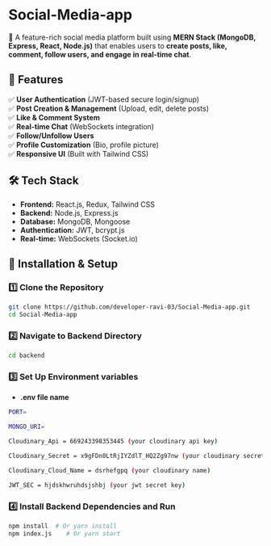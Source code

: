 # Social-Media-app

🚀 A feature-rich social media platform built using **MERN Stack (MongoDB, Express, React, Node.js)** that enables users to **create posts, like, comment, follow users, and engage in real-time chat**.

## 📌 Features  
✅ **User Authentication** (JWT-based secure login/signup)  
✅ **Post Creation & Management** (Upload, edit, delete posts)  
✅ **Like & Comment System**  
✅ **Real-time Chat** (WebSockets integration)  
✅ **Follow/Unfollow Users**  
✅ **Profile Customization** (Bio, profile picture)  
✅ **Responsive UI** (Built with Tailwind CSS)  

## 🛠 Tech Stack  
- **Frontend:** React.js, Redux, Tailwind CSS  
- **Backend:** Node.js, Express.js  
- **Database:** MongoDB, Mongoose  
- **Authentication:** JWT, bcrypt.js  
- **Real-time:** WebSockets (Socket.io) 

## 📂 Installation & Setup  

### 1️⃣ Clone the Repository  
```bash
git clone https://github.com/developer-ravi-03/Social-Media-app.git
cd Social-Media-app
```

### 2️⃣ Navigate to Backend Directory
```bash
cd backend
```

### 3️⃣ Set Up Environment variables 
- **.env file name**
```bash
PORT=

MONGO_URI=

Cloudinary_Api = 669243398353445 (your cloudinary api key)

Cloudinary_Secret = x9gFDn0LtRjIYZdlT_HQ2Zg97nw (your cloudinary secret)

Cloudinary_Cloud_Name = dsrhefgpq (your cloudinary name)

JWT_SEC = hjdskhwruhdsjshbj (your jwt secret key)

```

### 4️⃣ Install Backend Dependencies and Run
```bash
npm install  # Or yarn install
npm index.js    # Or yarn start
```
